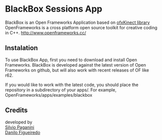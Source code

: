 BlackBox Sessions App
====================

BlackBox is an Open Frameworks Application based on <a href="https://github.com/ofTheo/ofxKinect" target="_blank">ofxKinect library</a>
OpenFrameworks is a cross platform open source toolkit for creative coding in C++.
<a href="http://www.openframeworks.cc/" target="_blank">http://www.openframeworks.cc/</a>

Instalation
-----------
To use BlackBox App, first you need to download and install Open Frameworks. BlackBox is developed against the latest version of Open Frameworks on github, but will also work with recent releases of OF like r62.

If you would like to work with the latest code, you should place the repository in a subdirectory of your apps/. For example, OpenFrameworks/apps/examples/blackbox

Credits
-------
developed by <br>
<a href="http://twitter.com/silviopaganini" target="_blank">Silvio Paganini</a><br>
<a href="http://twitter.com/grifotv" target="_blank">Danilo Figueiredo